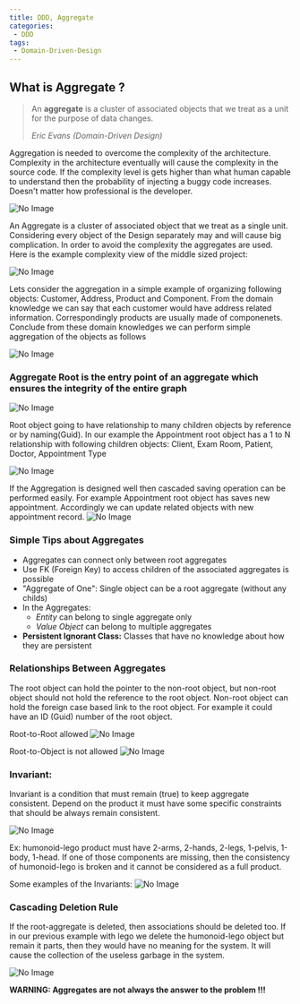 ```yaml
---
title: DDD, Aggregate
categories:
 - DDD
tags:
 - Domain-Driven-Design
---
```



## What is Aggregate ?

> An **aggregate** is a cluster of associated objects that we treat as a unit for the purpose of data changes.
>
> <cite>Eric Evans (Domain-Driven Design)</cite>

Aggregation is needed to overcome the complexity of the architecture. Complexity in the architecture eventually will cause the complexity in the source code. If the complexity level is gets higher than what human capable to understand then the probability of injecting a buggy code increases. Doesn't matter how professional is the developer.

![No Image](/assets/2018-05-09-ddd-aggregate/BrainCapacityAndCodeComplexity.png)

An Aggregate is a cluster of associated object that we treat as a single unit. Considering every object of the Design separately may and will cause big complication. In order to avoid the complexity the aggregates are used. Here is the example complexity view of the middle sized project:

![No Image](/assets/2018-05-09-ddd-aggregate/tackling_complexity.png)

Lets consider the aggregation in a simple example of organizing following objects: Customer, Address, Product and Component. From the domain knowledge we can say that each customer would have address related information. Correspondingly products are usually made of componenets. Conclude from these domain knowledges we can perform simple aggregation of the objects as follows

![No Image](/assets/2018-05-09-ddd-aggregate/aggregates1.png)

### **Aggregate Root** is the entry point of an aggregate which ensures the integrity of the entire graph
![No Image](/assets/2018-05-09-ddd-aggregate/rootNonRoot.png)

Root object going to have relationship to many children objects by reference or by naming(Guid). In our example the Appointment root object has a 1 to N relationship with following children objects: Client, Exam Room, Patient, Doctor, Appointment Type

![No Image](/assets/2018-05-09-ddd-aggregate/AppointmentContents.png)

If the Aggregation is designed well then cascaded saving operation can be performed easily. For example Appointment root object has saves new appointment. Accordingly we can update related objects with new appointment record.
![No Image](/assets/2018-05-09-ddd-aggregate/cascadingSave.png)



### Simple Tips about Aggregates
- Aggregates can connect only between root aggregates
- Use FK (Foreign Key) to access children of the associated aggregates is possible
- "Aggregate of One": Single object can be a root aggregate (without any childs)
- In the Aggregates:
  - *Entity* can belong to single aggregate only
  - *Value Object* can belong to multiple aggregates
- **Persistent Ignorant Class:** Classes that have no knowledge about how they are persistent


### Relationships Between Aggregates
The root object can hold the pointer to the non-root object, but non-root object should not hold the reference to the root object. Non-root object can hold the foreign case based link to the root object. For example it could have an ID (Guid) number of the root object.

Root-to-Root allowed
![No Image](/assets/2018-05-09-ddd-aggregate/rootToRootAllowed.png)

Root-to-Object is not allowed
![No Image](/assets/2018-05-09-ddd-aggregate/rootNonRootNotAllowed.png)



### **Invariant:** 
Invariant is a condition that must remain (true) to keep aggregate consistent. Depend on the product it must have some specific constraints that should be always remain consistent.

![No Image](/assets/2018-05-09-ddd-aggregate/ProductInvariants.png)

Ex: humonoid-lego product must have 2-arms, 2-hands, 2-legs, 1-pelvis, 1-body, 1-head. If one of those components are missing, then the consistency of humonoid-lego is broken and it cannot be considered as a full product.

Some examples of the Invariants:
![No Image](/assets/2018-05-09-ddd-aggregate/exampleOfInvariants.png)


### **Cascading Deletion Rule**
If the root-aggregate is deleted, then associations should be deleted too. If in our previous example with lego we delete the humonoid-lego object but remain it parts, then they would have no meaning for the system. It will cause the collection of the useless garbage in the system.

![No Image](/assets/2018-05-09-ddd-aggregate/CascadingDeletion.png)

**WARNING: Aggregates are not always the answer to the problem !!!**

